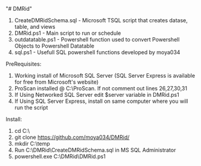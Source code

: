 "# DMRid"

1. CreateDMRidSchema.sql - Microsoft TSQL script that creates datase, table, and views
2. DMRid.ps1 - Main script to run or schedule
3. outdatatable.ps1 - Powershell function used to convert Powershell Objects to Powershell Datatable
4. sql.ps1 - Usefull SQL powershell functions developed by moya034

PreRequisites:
1. Working install of Microsoft SQL Server (SQL Server Express is available for free from Microsoft's website)
2. ProScan installed @ C:\ProScan. If not comment out lines 26,27,30,31
3. If Using Networked SQL Server edit $server variable in DMRid.ps1
4. If Using SQL Server Express, install on same computer where you will run the script

Install:
1. cd C:\
2. git clone https://github.com/moya034/DMRid/
3. mkdir C:\temp
4. Run C:\DMRid\CreateDMRidSchema.sql in MS SQL Administrator
5. powershell.exe C:\DMRid\DMRid.ps1
